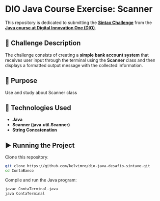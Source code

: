 # DIO Java Course Exercise: Scanner

This repository is dedicated to submitting the **[Sintax Challenge](https://github.com/digitalinnovationone/trilha-java-basico/tree/main/desafios/sintaxe)** from the **[Java course at Digital Innovation One (DIO)](https://web.dio.me/)**.

## 📌 Challenge Description

The challenge consists of creating a **simple bank account system** that receives user input through the terminal using the **Scanner** class and then displays a formatted output message with the collected information.

## 🎯 Purpose

Use and study about Scanner class

## 🚀 Technologies Used

- **Java**
- **Scanner (java.util.Scanner)**
- **String Concatenation**

## ▶️ Running the Project

Clone this repository:

```sh
git clone https://github.com/kelvimro/dio-java-desafio-sintaxe.git
cd ContaBanco
```

Compile and run the Java program:

```sh
javac ContaTerminal.java
java ContaTerminal
```
